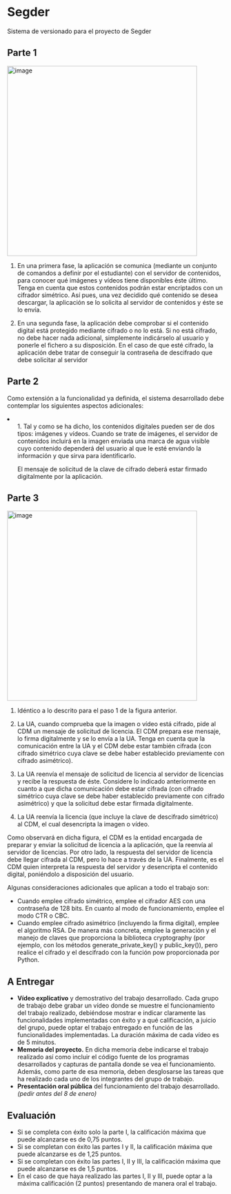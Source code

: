 # Segder
Sistema de versionado para el proyecto de Segder

## Parte 1
<img width="440" alt="image" src="https://github.com/user-attachments/assets/f28b7f43-7633-44b2-a98a-d7ded6feb787">

1. En una primera fase, la aplicación se comunica (mediante un conjunto de comandos a definir por el estudiante) con el servidor de contenidos, para conocer qué imágenes y vídeos tiene disponibles éste último. Tenga en cuenta que estos contenidos podrán estar encriptados con un cifrador simétrico. Así pues, una vez decidido qué contenido se desea descargar, la aplicación se lo solicita al servidor de contenidos y éste se lo envía.

2. En una segunda fase, la aplicación debe comprobar si el contenido digital está protegido mediante cifrado o no lo está. Si no está cifrado, no debe hacer nada adicional, simplemente indicárselo al usuario y ponerle el fichero a su disposición. En el caso de que esté cifrado, la aplicación debe tratar de conseguir la contraseña de descifrado que debe solicitar al servidor
 
## Parte 2

Como extensión a la funcionalidad ya definida, el sistema desarrollado debe contemplar los siguientes
aspectos adicionales:
<li>
  <ol>
    1. Tal y como se ha dicho, los contenidos digitales pueden ser de dos tipos: imágenes y vídeos.
Cuando se trate de imágenes, el servidor de contenidos incluirá en la imagen enviada una
marca de agua visible cuyo contenido dependerá del usuario al que le esté enviando la
información y que sirva para identificarlo.
  </ol>
<ol>
  El mensaje de solicitud de la clave de cifrado deberá estar firmado digitalmente por la
aplicación.
</ol>
</li>

## Parte 3

<img width="440" alt="image" src="https://github.com/user-attachments/assets/76c218fd-1213-4261-929c-806d3765ab5c">

1. Idéntico a lo descrito para el paso 1 de la figura anterior.

2. La UA, cuando comprueba que la imagen o vídeo está cifrado, pide al CDM un mensaje de
solicitud de licencia. El CDM prepara ese mensaje, lo firma digitalmente y se lo envía a la UA.
Tenga en cuenta que la comunicación entre la UA y el CDM debe estar también cifrada (con
cifrado simétrico cuya clave se debe haber establecido previamente con cifrado asimétrico).

3. La UA reenvía el mensaje de solicitud de licencia al servidor de licencias y recibe la respuesta de éste. Considere lo indicado anteriormente en cuanto a que dicha comunicación debe estar cifrada (con cifrado simétrico cuya clave se debe haber establecido previamente con cifrado asimétrico) y que la solicitud debe estar firmada digitalmente.

4. La UA reenvía la licencia (que incluye la clave de descifrado simétrico) al CDM, el cual
desencripta la imagen o vídeo.

Como observará en dicha figura, el CDM es la entidad encargada de preparar y enviar la solicitud de licencia a la aplicación, que la reenvía al servidor de licencias. Por otro lado, la respuesta del servidor de licencia debe llegar cifrada al CDM, pero lo hace a través de la UA. Finalmente, es el CDM quien interpreta la respuesta del servidor y desencripta el contenido digital, poniéndolo a disposición del usuario.

Algunas consideraciones adicionales que aplican a todo el trabajo son:

* Cuando emplee cifrado simétrico, emplee el cifrador AES con una contraseña de 128 bits. En
cuanto al modo de funcionamiento, emplee el modo CTR o CBC.
* Cuando emplee cifrado asimétrico (incluyendo la firma digital), emplee el algoritmo RSA. De manera más concreta, emplee la generación y el manejo de claves que proporciona la biblioteca cryptography (por ejemplo, con los métodos generate_private_key() y public_key()), pero realice el cifrado y el descifrado con la función pow proporcionada por
Python.


## A Entregar
* **Vídeo explicativo** y demostrativo del trabajo desarrollado. Cada grupo de trabajo debe grabar un vídeo donde se muestre el funcionamiento del trabajo realizado, debiéndose mostrar e indicar claramente las funcionalidades implementadas con éxito y a qué calificación, a juicio del grupo, puede optar el trabajo entregado en función de las funcionalidades implementadas. La duración máxima de cada vídeo es de 5 minutos.
* **Memoria del proyecto.** En dicha memoria debe indicarse el trabajo realizado así como incluir el código fuente de los programas desarrollados y capturas de pantalla donde se vea el funcionamiento. Además, como parte de esa memoria, deben desglosarse las tareas que ha realizado cada uno de los integrantes del grupo de trabajo.
* **Presentación oral pública** del funcionamiento del trabajo desarrollado. _(pedir antes del 8 de enero)_

## Evaluación

*  Si se completa con éxito solo la parte I, la calificación máxima que puede alcanzarse es de
0,75 puntos.
* Si se completan con éxito las partes I y II, la calificación máxima que puede alcanzarse es de
1,25 puntos.
* Si se completan con éxito las partes I, II y III, la calificación máxima que puede alcanzarse es
de 1,5 puntos.
* En el caso de que haya realizado las partes I, II y III, puede optar a la máxima calificación (2
puntos) presentando de manera oral el trabajo.

